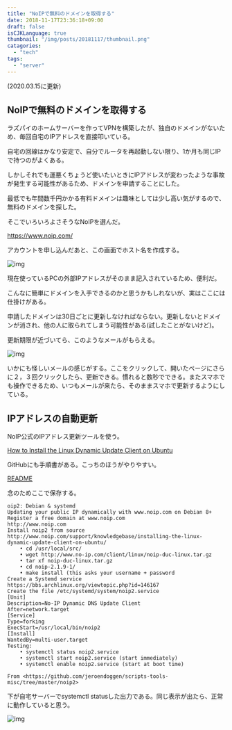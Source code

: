 ```yaml
---
title: "NoIPで無料のドメインを取得する"
date: 2018-11-17T23:36:18+09:00
draft: false
isCJKLanguage: true
thumbnail: "/img/posts/20181117/thumbnail.png"
catagories:
  - "tech"
tags:
  - "server"
---
```


(2020.03.15に更新)

## NoIPで無料のドメインを取得する

ラズパイのホームサーバーを作ってVPNを構築したが、独自のドメインがないため、毎回自宅のIPアドレスを直接叩いている。

自宅の回線はかなり安定で、自分でルータを再起動しない限り、1か月も同じIPで持つのがよくある。

しかしそれでも運悪くちょうど使いたいときにIPアドレスが変わったような事故が発生する可能性があるため、ドメインを申請することにした。

最低でも年間数千円かかる有料ドメインは趣味としては少し高い気がするので、無料のドメインを探した。

そこでいろいろよさそうなNoIPを選んだ。

https://www.noip.com/

アカウントを申し込んだあと、この画面でホスト名を作成する。

![img](/img/posts/20181117/0001.png)

現在使っているPCの外部IPアドレスがそのまま記入されているため、便利だ。

こんなに簡単にドメインを入手できるのかと思うかもしれないが、実はここには仕掛けがある。

申請したドメインは30日ごとに更新しなければならない。更新しないとドメインが消され、他の人に取られてしまう可能性がある(試したことがないけど)。

更新期限が近づいてら、このようなメールがもらえる。

![img](/img/posts/20181117/0002.png)

いかにも怪しいメールの感じがする。ここをクリックして、開いたページにさらに２，３回クリックしたら、更新できる。慣れると数秒でできる。またスマホでも操作できるため、いつもメールが来たら、そのままスマホで更新するようにしている。

## IPアドレスの自動更新

NoIP公式のIPアドレス更新ツールを使う。

[How to Install the Linux Dynamic Update Client on Ubuntu](http://www.noip.com/support/knowledgebase/installing-the-linux-dynamic-update-client-on-ubuntu/)

GitHubにも手順書がある。こっちのほうがやりやすい。

[README](https://github.com/jeroendoggen/scripts-tools-misc/tree/master/noip2)

念のためここで保存する。

```code
oip2: Debian & systemd
Updating your public IP dynamically with www.noip.com on Debian 8+
Register a free domain at www.noip.com
http://www.noip.com
Install noip2 from source
http://www.noip.com/support/knowledgebase/installing-the-linux-dynamic-update-client-on-ubuntu/
	• cd /usr/local/src/
	• wget http://www.no-ip.com/client/linux/noip-duc-linux.tar.gz
	• tar xf noip-duc-linux.tar.gz
	• cd noip-2.1.9-1/
	• make install (this asks your username + password
Create a Systemd service
https://bbs.archlinux.org/viewtopic.php?id=146167
Create the file /etc/systemd/system/noip2.service
[Unit]
Description=No-IP Dynamic DNS Update Client
After=network.target
[Service]
Type=forking
ExecStart=/usr/local/bin/noip2
[Install]
WantedBy=multi-user.target
Testing:
	• systemctl status noip2.service
	• systemctl start noip2.service (start immediately)
	• systemctl enable noip2.service (start at boot time)

From <https://github.com/jeroendoggen/scripts-tools-misc/tree/master/noip2> 
```

下が自宅サーバーでsystemctl statusした出力である。同じ表示が出たら、正常に動作していると思う。

![img](/img/posts/20181117/0003.png)

